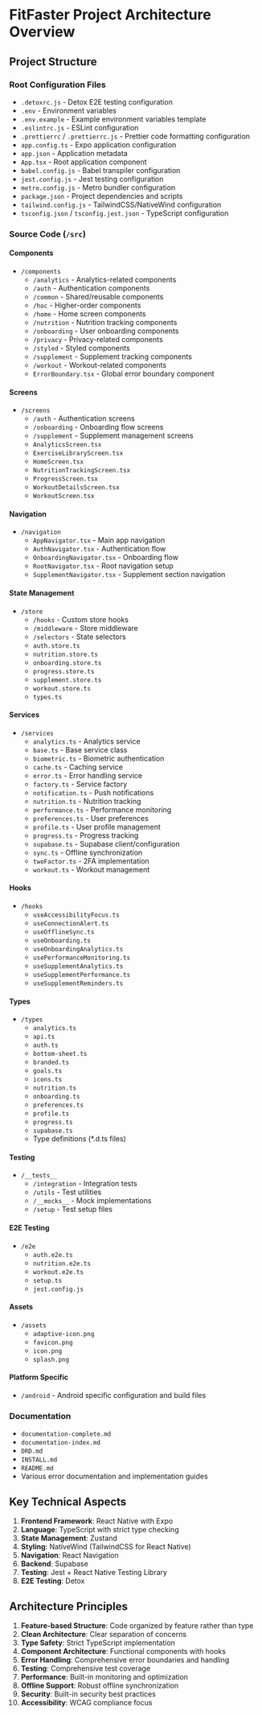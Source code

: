 # FitFaster Project Architecture Overview

## Project Structure

### Root Configuration Files
- `.detoxrc.js` - Detox E2E testing configuration
- `.env` - Environment variables
- `.env.example` - Example environment variables template
- `.eslintrc.js` - ESLint configuration
- `.prettierrc` / `.prettierrc.js` - Prettier code formatting configuration
- `app.config.ts` - Expo application configuration
- `app.json` - Application metadata
- `App.tsx` - Root application component
- `babel.config.js` - Babel transpiler configuration
- `jest.config.js` - Jest testing configuration
- `metro.config.js` - Metro bundler configuration
- `package.json` - Project dependencies and scripts
- `tailwind.config.js` - TailwindCSS/NativeWind configuration
- `tsconfig.json` / `tsconfig.jest.json` - TypeScript configuration

### Source Code (`/src`)

#### Components
- `/components`
  - `/analytics` - Analytics-related components
  - `/auth` - Authentication components
  - `/common` - Shared/reusable components
  - `/hoc` - Higher-order components
  - `/home` - Home screen components
  - `/nutrition` - Nutrition tracking components
  - `/onboarding` - User onboarding components
  - `/privacy` - Privacy-related components
  - `/styled` - Styled components
  - `/supplement` - Supplement tracking components
  - `/workout` - Workout-related components
  - `ErrorBoundary.tsx` - Global error boundary component

#### Screens
- `/screens`
  - `/auth` - Authentication screens
  - `/onboarding` - Onboarding flow screens
  - `/supplement` - Supplement management screens
  - `AnalyticsScreen.tsx`
  - `ExerciseLibraryScreen.tsx`
  - `HomeScreen.tsx`
  - `NutritionTrackingScreen.tsx`
  - `ProgressScreen.tsx`
  - `WorkoutDetailsScreen.tsx`
  - `WorkoutScreen.tsx`

#### Navigation
- `/navigation`
  - `AppNavigator.tsx` - Main app navigation
  - `AuthNavigator.tsx` - Authentication flow
  - `OnboardingNavigator.tsx` - Onboarding flow
  - `RootNavigator.tsx` - Root navigation setup
  - `SupplementNavigator.tsx` - Supplement section navigation

#### State Management
- `/store`
  - `/hooks` - Custom store hooks
  - `/middleware` - Store middleware
  - `/selectors` - State selectors
  - `auth.store.ts`
  - `nutrition.store.ts`
  - `onboarding.store.ts`
  - `progress.store.ts`
  - `supplement.store.ts`
  - `workout.store.ts`
  - `types.ts`

#### Services
- `/services`
  - `analytics.ts` - Analytics service
  - `base.ts` - Base service class
  - `biometric.ts` - Biometric authentication
  - `cache.ts` - Caching service
  - `error.ts` - Error handling service
  - `factory.ts` - Service factory
  - `notification.ts` - Push notifications
  - `nutrition.ts` - Nutrition tracking
  - `performance.ts` - Performance monitoring
  - `preferences.ts` - User preferences
  - `profile.ts` - User profile management
  - `progress.ts` - Progress tracking
  - `supabase.ts` - Supabase client/configuration
  - `sync.ts` - Offline synchronization
  - `twoFactor.ts` - 2FA implementation
  - `workout.ts` - Workout management

#### Hooks
- `/hooks`
  - `useAccessibilityFocus.ts`
  - `useConnectionAlert.ts`
  - `useOfflineSync.ts`
  - `useOnboarding.ts`
  - `useOnboardingAnalytics.ts`
  - `usePerformanceMonitoring.ts`
  - `useSupplementAnalytics.ts`
  - `useSupplementPerformance.ts`
  - `useSupplementReminders.ts`

#### Types
- `/types`
  - `analytics.ts`
  - `api.ts`
  - `auth.ts`
  - `bottom-sheet.ts`
  - `branded.ts`
  - `goals.ts`
  - `icons.ts`
  - `nutrition.ts`
  - `onboarding.ts`
  - `preferences.ts`
  - `profile.ts`
  - `progress.ts`
  - `supabase.ts`
  - Type definitions (*.d.ts files)

#### Testing
- `/__tests__`
  - `/integration` - Integration tests
  - `/utils` - Test utilities
  - `/__mocks__` - Mock implementations
  - `/setup` - Test setup files

#### E2E Testing
- `/e2e`
  - `auth.e2e.ts`
  - `nutrition.e2e.ts`
  - `workout.e2e.ts`
  - `setup.ts`
  - `jest.config.js`

#### Assets
- `/assets`
  - `adaptive-icon.png`
  - `favicon.png`
  - `icon.png`
  - `splash.png`

#### Platform Specific
- `/android` - Android specific configuration and build files

### Documentation
- `documentation-complete.md`
- `documentation-index.md`
- `DRD.md`
- `INSTALL.md`
- `README.md`
- Various error documentation and implementation guides

## Key Technical Aspects

1. **Frontend Framework**: React Native with Expo
2. **Language**: TypeScript with strict type checking
3. **State Management**: Zustand
4. **Styling**: NativeWind (TailwindCSS for React Native)
5. **Navigation**: React Navigation
6. **Backend**: Supabase
7. **Testing**: Jest + React Native Testing Library
8. **E2E Testing**: Detox

## Architecture Principles

1. **Feature-based Structure**: Code organized by feature rather than type
2. **Clean Architecture**: Clear separation of concerns
3. **Type Safety**: Strict TypeScript implementation
4. **Component Architecture**: Functional components with hooks
5. **Error Handling**: Comprehensive error boundaries and handling
6. **Testing**: Comprehensive test coverage
7. **Performance**: Built-in monitoring and optimization
8. **Offline Support**: Robust offline synchronization
9. **Security**: Built-in security best practices
10. **Accessibility**: WCAG compliance focus
